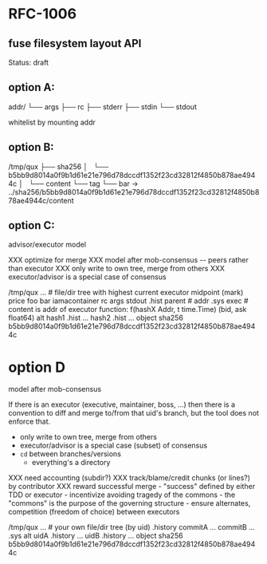 # RFC-1006
## fuse filesystem layout API

Status: draft

## option A:

addr/
└── args
    ├── rc
    ├── stderr
    ├── stdin
    └── stdout

whitelist by mounting addr 

## option B:

/tmp/qux
├── sha256
│   └── b5bb9d8014a0f9b1d61e21e796d78dccdf1352f23cd32812f4850b878ae4944c
│       └── content
└── tag
    └── bar -> ../sha256/b5bb9d8014a0f9b1d61e21e796d78dccdf1352f23cd32812f4850b878ae4944c/content

## option C:

advisor/executor model

XXX optimize for merge
XXX model after mob-consensus -- peers rather than executor
XXX only write to own tree, merge from others
XXX executor/advisor is a special case of consensus

/tmp/qux
    ...  # file/dir tree with highest current executor midpoint (mark) price
        foo
            bar
                iamacontainer
                            rc
                            args
                            stdout
    .hist
        parent # addr
    .sys
        exec  # content is addr of executor function:  f(hashX Addr, t time.Time) (bid, ask float64)
        alt
            hash1
                .hist
                ...
            hash2
                .hist
                ...
        object
            sha256
                b5bb9d8014a0f9b1d61e21e796d78dccdf1352f23cd32812f4850b878ae4944c

# option D

model after mob-consensus

If there is an executor (executive, maintainer, boss, ...) then there
is a convention to diff and merge to/from that uid's branch, but the
tool does not enforce that.

- only write to own tree, merge from others
- executor/advisor is a special case (subset) of consensus
- `cd` between branches/versions 
    - everything's a directory

XXX need accounting (subdir?)
XXX track/blame/credit chunks (or lines?) by contributor
XXX reward successful merge 
    - "success" defined by either TDD or executor
        - incentivize avoiding tragedy of the commons
        - the "commons" is the purpose of the governing structure
        - ensure alternates, competition (freedom of choice) between executors

/tmp/qux
    ...  # your own file/dir tree (by uid)
    .history
        commitA
            ...
        commitB
            ...
    .sys
        alt
            uidA
                .history
                ...
            uidB
                .history
                ...
        object
            sha256
                b5bb9d8014a0f9b1d61e21e796d78dccdf1352f23cd32812f4850b878ae4944c
